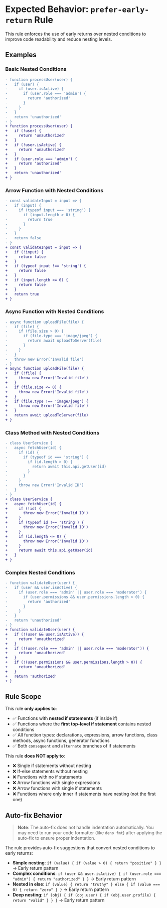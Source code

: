 # Expected Behavior: `prefer-early-return` Rule

This rule enforces the use of early returns over nested conditions to improve code readability and reduce nesting levels.

## Examples

### Basic Nested Conditions

```diff
- function processUser(user) {
-   if (user) {
-     if (user.isActive) {
-       if (user.role === 'admin') {
-         return 'authorized'
-       }
-     }
-   }
-   return 'unauthorized'
- }
+ function processUser(user) {
+   if (!user) {
+     return 'unauthorized'
+   }
+   if (!user.isActive) {
+     return 'unauthorized'
+   }
+   if (user.role === 'admin') {
+     return 'authorized'
+   }
+   return 'unauthorized'
+ }
```

### Arrow Function with Nested Conditions

```diff
- const validateInput = input => {
-   if (input) {
-     if (typeof input === 'string') {
-       if (input.length > 0) {
-         return true
-       }
-     }
-   }
-   return false
- }
+ const validateInput = input => {
+   if (!input) {
+     return false
+   }
+   if (typeof input !== 'string') {
+     return false
+   }
+   if (input.length <= 0) {
+     return false
+   }
+   return true
+ }
```

### Async Function with Nested Conditions

```diff
- async function uploadFile(file) {
-   if (file) {
-     if (file.size > 0) {
-       if (file.type === 'image/jpeg') {
-         return await uploadToServer(file)
-       }
-     }
-   }
-   throw new Error('Invalid file')
- }
+ async function uploadFile(file) {
+   if (!file) {
+     throw new Error('Invalid file')
+   }
+   if (file.size <= 0) {
+     throw new Error('Invalid file')
+   }
+   if (file.type !== 'image/jpeg') {
+     throw new Error('Invalid file')
+   }
+   return await uploadToServer(file)
+ }
```

### Class Method with Nested Conditions

```diff
- class UserService {
-   async fetchUser(id) {
-     if (id) {
-       if (typeof id === 'string') {
-         if (id.length > 0) {
-           return await this.api.getUser(id)
-         }
-       }
-     }
-     throw new Error('Invalid ID')
-   }
- }
+ class UserService {
+   async fetchUser(id) {
+     if (!id) {
+       throw new Error('Invalid ID')
+     }
+     if (typeof id !== 'string') {
+       throw new Error('Invalid ID')
+     }
+     if (id.length <= 0) {
+       throw new Error('Invalid ID')
+     }
+     return await this.api.getUser(id)
+   }
+ }
```

### Complex Nested Conditions

```diff
- function validateUser(user) {
-   if (user && user.isActive) {
-     if (user.role === 'admin' || user.role === 'moderator') {
-       if (user.permissions && user.permissions.length > 0) {
-         return 'authorized'
-       }
-     }
-   }
-   return 'unauthorized'
- }
+ function validateUser(user) {
+   if (!(user && user.isActive)) {
+     return 'unauthorized'
+   }
+   if (!(user.role === 'admin' || user.role === 'moderator')) {
+     return 'unauthorized'
+   }
+   if (!(user.permissions && user.permissions.length > 0)) {
+     return 'unauthorized'
+   }
+   return 'authorized'
+ }
```

## Rule Scope

This rule **only applies to**:

- ✅ Functions with **nested if statements** (if inside if)
- ✅ Functions where the **first top-level if statement** contains nested conditions
- ✅ All function types: declarations, expressions, arrow functions, class methods, async functions, generator functions
- ✅ Both `consequent` and `alternate` branches of if statements

This rule **does NOT apply to**:

- ❌ Single if statements without nesting
- ❌ If-else statements without nesting
- ❌ Functions with no if statements
- ❌ Arrow functions with single expressions
- ❌ Arrow functions with single if statements
- ❌ Functions where only inner if statements have nesting (not the first one)

## Auto-fix Behavior

> **Note**: The auto-fix does not handle indentation automatically. You may need to run your code formatter (like `deno fmt`) after applying the auto-fix to ensure proper indentation.

The rule provides auto-fix suggestions that convert nested conditions to early returns:

- **Simple nesting**: `if (value) { if (value > 0) { return "positive" } }` → Early return pattern
- **Complex conditions**: `if (user && user.isActive) { if (user.role === "admin") { return "authorized" } }` → Early return pattern
- **Nested in else**: `if (value) { return "truthy" } else { if (value === 0) { return "zero" } }` → Early return pattern
- **Deep nesting**: `if (obj) { if (obj.user) { if (obj.user.profile) { return "valid" } } }` → Early return pattern
